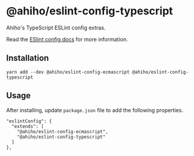 # @ahiho/eslint-config-typescript

Ahiho's TypeScript ESLint config extras.

Read the [ESlint config docs](http://eslint.org/docs/user-guide/configuring#extending-configuration-files) for more information.

## Installation

```shell
yarn add --dev @ahiho/eslint-config-ecmascript @ahiho/eslint-config-typescript
```

## Usage

After installing, update `package.json` file to add the following properties.

```text
"eslintConfig": {
  "extends": [
    "@ahiho/eslint-config-ecmascript",
    "@ahiho/eslint-config-typescript"
  ]
},
```
